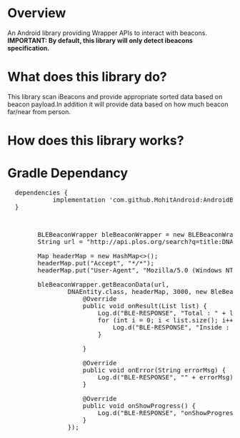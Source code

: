 <h1>Overview</h1>
<p>An Android library providing Wrapper APIs to interact with beacons.
<b><br>IMPORTANT: By default, this library will only detect ibeacons specification.</b>
<h1>What does this library do?</h1>
<p>This library scan iBeacons and provide appropriate sorted data based on beacon payload.In addition it will provide data based on how much beacon far/near from person.
<h1>How does this library works?</h1>


 <h1>Gradle Dependancy</h1>
 <p>
 <pre>
  dependencies {
	        implementation 'com.github.MohitAndroid:AndroidBleBeaconWrapper:1.0.0
  }
 </pre>
 


<pre>

        BLEBeaconWrapper bleBeaconWrapper = new BLEBeaconWrapper(this);
        String url = "http://api.plos.org/search?q=title:DNA";
        
        Map<String, String> headerMap = new HashMap<>();
        headerMap.put("Accept", "*/*");
        headerMap.put("User-Agent", "Mozilla/5.0 (Windows NT 6.1; WOW64) AppleWebKit/537.36 (KHTML, like Gecko) Chrome/66.0.3359.117 Safari/537.36");

        bleBeaconWrapper.getBeaconData(url,
                DNAEntity.class, headerMap, 3000, new BleBeaconListener<BeaconResultEntity>() {
                    @Override
                    public void onResult(List<BeaconResultEntity> list) {
                        Log.d("BLE-RESPONSE", "Total : " + list.size());
                        for (int i = 0; i < list.size(); i++) {
                            Log.d("BLE-RESPONSE", "Inside : " + list.get(i).getResult().size());
                        }

                    }

                    @Override
                    public void onError(String errorMsg) {
                        Log.d("BLE-RESPONSE", "" + errorMsg);
                    }

                    @Override
                    public void onShowProgress() {
                        Log.d("BLE-RESPONSE", "onShowProgress");
                    }
                });
   </pre>
